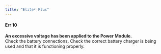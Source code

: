 ```yaml
---
title: "Elite² Plus"
---
```


#### Err 10 
**An excessive voltage has been applied to the Power Module.**  
Check the battery connections. Check the correct battery charger is being used and that it is functioning properly.
